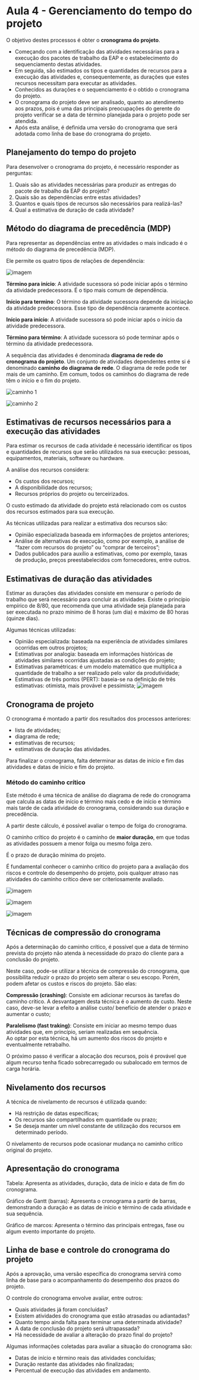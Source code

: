 # Aula 4 - Gerenciamento do tempo do projeto 
 
O objetivo destes processos é obter o **cronograma do projeto**. 
* Começando com a identificação das atividades necessárias para a execução dos pacotes de trabalho da EAP e o estabelecimento do sequenciamento destas atividades. 
* Em seguida, são estimados os tipos e quantidades de recursos para a execução das atividades e, consequentemente, as durações que estes recursos necessitam para executar as atividades. 
* Conhecidos as durações e o sequenciamento é o obtido o cronograma do projeto. 
* O cronograma do projeto deve ser analisado, quanto ao atendimento aos prazos, pois é uma das principais preocupações do gerente do projeto verificar se a data de término planejada para o projeto pode ser atendida. 
* Após esta análise, é definida uma versão do cronograma que será adotada como linha de base do cronograma do projeto. 
 
## Planejamento do tempo do projeto 
 
Para desenvolver o cronograma do projeto, é necessário responder as perguntas: 
 1. Quais são as atividades necessárias para produzir as entregas do pacote de trabalho da EAP do projeto? 
 2. Quais são as dependências entre estas atividades? 
 3. Quantos e quais tipos de recursos são necessários para realizá-las? 
 4. Qual a estimativa de duração de cada atividade? 
 
## Método do diagrama de precedência (MDP) 
 
Para representar as dependências entre as atividades o mais indicado é o método do diagrama de precedência (MDP). 
 
Ele permite os quatro tipos de relações de dependência: 
 
![imagem](../../media/gestao-de-projetos-para-ti/image-013.png) 
 
 **Término para início**: A atividade sucessora só pode iniciar após o término da atividade predecessora. É o tipo mais comum de dependência.  
 
**Início para termino**: O término da atividade sucessora depende da iniciação da atividade predecessora. Esse tipo de dependência raramente acontece. 
 
**Início para início**: A atividade sucessora só pode iniciar após o início da atividade predecessora. 
 
**Término para término**: A atividade sucessora só pode terminar após o término da atividade predecessora. 
 
A sequência das atividades é denominada **diagrama de rede do cronograma do projeto**. Um conjunto de atividades dependentes entre si é denominado **caminho do diagrama de rede**. O diagrama de rede pode ter mais de um caminho. Em comum, todos os caminhos do diagrama de rede têm o início e o fim do projeto. 
 
![caminho 1](../../media/gestao-de-projetos-para-ti/image-015.png) 
 
![caminho 2](../../media/gestao-de-projetos-para-ti/image-016.png)
 
 ## Estimativas de recursos necessários para a execução das atividades 
 
Para estimar os recursos de cada atividade é necessário identificar os tipos e quantidades de recursos que serão utilizados na sua execução: pessoas, equipamentos, materiais, software ou hardware. 
 
A análise dos recursos considera: 
* Os custos dos recursos; 
* A disponibilidade dos recursos; 
* Recursos próprios do projeto ou terceirizados. 
 
O custo estimado da atividade do projeto está relacionado com os custos dos recursos estimados para sua execução. 
 
As técnicas utilizadas para realizar a estimativa dos recursos são: 
* Opinião especializada baseada em informações de projetos anteriores; 
* Análise de alternativas de execução, como por exemplo, a análise de “fazer com recursos do projeto” ou “comprar de terceiros”; 
* Dados publicados para auxílio a estimativas, como por exemplo, taxas de produção, preços preestabelecidos com fornecedores, entre outros. 
 
## Estimativas de duração das atividades 
 
Estimar as durações das atividades consiste em mensurar o período de trabalho que será necessário para concluir as atividades. Existe o princípio empírico de 8/80, que recomenda que uma atividade seja planejada para ser executada no prazo mínimo de 8 horas (um dia) e máximo de 80 horas (quinze dias). 
 
Algumas técnicas utilizadas: 
* Opinião especializada: baseada na experiência de atividades similares ocorridas em outros projetos; 
* Estimativas por analogia: baseada em informações históricas de atividades similares ocorridas ajustadas as condições do projeto; 
* Estimativas paramétricas: é um modelo matemático que multiplica a quantidade de trabalho a ser realizado pelo valor da produtividade; 
* Estimativas de três pontos (PERT): baseia-se na definição de três estimativas: otimista, mais provável e pessimista; 
![imagem](../../media/gestao-de-projetos-para-ti/image-017.png)
 
 ## Cronograma de projeto 
 
O cronograma é montado a partir dos resultados dos processos anteriores:  
* lista de atividades; 
* diagrama de rede; 
* estimativas de recursos; 
* estimativas de duração das atividades.  
 
Para finalizar o cronograma, falta determinar as datas de início e fim das atividades e datas de início e fim do projeto. 
  
### Método do caminho crítico 
 
Este método é uma técnica de análise do diagrama de rede do cronograma que calcula as datas de início e término mais cedo e de início e término mais tarde de cada atividade do cronograma, considerando sua duração e precedência. 
  
A partir deste cálculo, é possível avaliar o tempo de folga do cronograma. 
  
O caminho crítico do projeto é o caminho de **maior duração**, em que todas as atividades possuem a menor folga ou mesmo folga zero.  
 
É o prazo de duração mínima do projeto. 
 
É fundamental conhecer o caminho crítico do projeto para a avaliação dos riscos e controle do desempenho do projeto, pois qualquer atraso nas atividades do caminho crítico deve ser criteriosamente avaliado.  
 
![imagem](../../media/gestao-de-projetos-para-ti/image-018.png) 
 
![imagem](../../media/gestao-de-projetos-para-ti/image-019.png) 
 
![imagem](../../media/gestao-de-projetos-para-ti/image-020.png) 
 
 
 ## Técnicas de compressão do cronograma 
 
Após a determinação do caminho crítico, é possível que a data de término prevista do projeto não atenda à necessidade do prazo do cliente para a conclusão do projeto. 
 
Neste caso, pode-se utilizar a técnica de compressão do cronograma, que possibilita reduzir o prazo do projeto sem alterar o seu escopo. Porém, podem afetar os custos e riscos do projeto. São elas: 
 
**Compressão (crashing)**: Consiste em adicionar recursos às tarefas do caminho crítico. A desvantagem desta técnica é o aumento de custo. Neste caso, deve-se levar a efeito a análise custo/ benefício de atender o prazo e aumentar o custo; 
 
**Paralelismo (fast traking)**: Consiste em iniciar ao mesmo tempo duas atividades que, em princípio, seriam realizadas em sequência.  
Ao optar por esta técnica, há um aumento dos riscos do projeto e eventualmente retrabalho. 
 
O próximo passo é verificar a alocação dos recursos, pois é provável que algum recurso tenha ficado sobrecarregado ou subalocado em termos de carga horária. 
 
## Nivelamento dos recursos 
 
A técnica de nivelamento de recursos é utilizada quando: 
* Há restrição de datas específicas; 
* Os recursos são compartilhados em quantidade ou prazo; 
* Se deseja manter um nível constante de utilização dos recursos em determinado período. 
 
O nivelamento de recursos pode ocasionar mudança no caminho crítico original do projeto. 
 
## Apresentação do cronograma 
 
Tabela: Apresenta as atividades, duração, data de início e data de fim do cronograma. 
 
Gráfico de Gantt (barras): Apresenta o cronograma a partir de barras, demonstrando a duração e as datas de início e término de cada atividade e sua sequência. 
 
Gráfico de marcos: Apresenta o término das principais entregas, fase ou algum evento importante do projeto. 
 
## Linha de base e controle do cronograma do projeto 
 
Após a aprovação, uma versão específica do cronograma servirá como linha de base para o acompanhamento do desempenho dos prazos do projeto. 
 
O controle do cronograma envolve avaliar, entre outros: 
* Quais atividades já foram concluídas? 
* Existem atividades do cronograma que estão atrasadas ou adiantadas? 
* Quanto tempo ainda falta para terminar uma determinada atividade? 
* A data de conclusão do projeto será ultrapassada? 
* Há necessidade de avaliar a alteração do prazo final do projeto? 
 
Algumas informações coletadas para avaliar a situação do cronograma são: 
* Datas de início e término reais das atividades concluídas; 
* Duração restante das atividades não finalizadas; 
* Percentual de execução das atividades em andamento. 
 